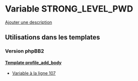 # Variable STRONG_LEVEL_PWD
[Ajouter une description](https://fa-tvars.appspot.com/var/STRONG_LEVEL_PWD)

## Utilisations dans les templates

### Version phpBB2

#### [Template profile_add_body](subsilver/profile_add_body.md)
* [Variable &agrave; la ligne 107](../subsilver/profile_add_body.tpl#L107)